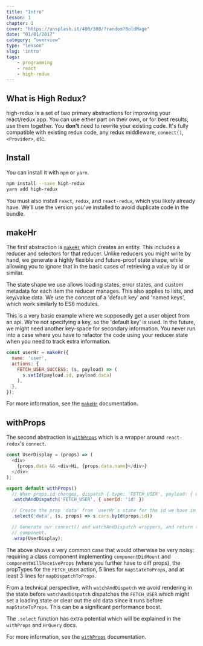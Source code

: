```yaml
---
title: "Intro"
lesson: 1
chapter: 1
cover: "https://unsplash.it/400/300/?random?BoldMage"
date: "01/01/2017"
category: "overview"
type: "lesson"
slug: 'intro'
tags:
    - programming
    - react
    - high-redux
---
```


## What is High Redux?

high-redux is a set of two primary abstractions for improving your react/redux app.
You can use either part on their own, or for best results, use them together.
You **don't** need to rewrite your existing code. It's fully compatible with
existing redux code, any redux middleware, `connect()`, `<Provider>`, etc.

## Install

You can install it with `npm` or `yarn`.

```sh
npm install --save high-redux
yarn add high-redux
```

You must also install `react`, `redux`, and `react-redux`, which you likely
already have. We'll use the version you've installed to avoid duplicate code
in the bundle.

## makeHr

The first abstraction is [`makeHr`](/makeHr) which creates an entity. This includes a reducer
and selectors for that reducer. Unlike reducers you might write by hand, we generate
a highly flexible and future-proof state shape, while allowing you to ignore that
in the basic cases of retrieving a value by id or similar.

The state shape we use allows loading states, error states, and custom metadata
for each item the reducer manages. This also applies to lists, and key/value
data. We use the concept of a 'default key' and 'named keys', which work similarly
to ES6 modules.

This is a very basic example where we supposedly get a user object from an api. We're
not specifying a key, so the 'default key' is used. In the future, we might need
another key-space for secondary information. You never run into a case where
you have to refactor the code using your reducer state when you need to track extra
information.

```javascript
const userHr = makeHr({
  name: 'user',
  actions: {
    FETCH_USER_SUCCESS: (s, payload) => (
      s.setId(payload.id, payload.data)
    ),
  },
});
```

For more information, see the [`makeHr`](/makeHr) documentation.

## withProps

The second abstraction is [`withProps`](/withProps) which is a wrapper around `react-redux`'s `connect`.

```javascript
const UserDisplay = (props) => (
  <div>
    {props.data && <div>Hi, {props.data.name}</div>}
  </div>
);

export default withProps()
  // When props.id changes, dispatch { type: 'FETCH_USER', payload: { userId: ownProps.id } }
  .watchAndDispatch('FETCH_USER', { userId: 'id' })

  // Create the prop 'data' from `userHr`s state for the id we have in props
  .select('data', (s, props) => s.cars.byId(props.id))

  // Generate our connect() and watchAndDispatch wrappers, and return the resulting
  // component.
  .wrap(UserDisplay);
```

The above shows a very common case that would otherwise be very noisy: requiring
a class component implementing `componentDidMount` and `componentWillReceiveProps`
(where you further have to diff props), the propTypes for the `FETCH_USER` action,
5 lines for `mapStateToProps`, and at least 3 lines for `mapDispatchToProps`.

From a technical perspective, with `watchAndDispatch` we avoid rendering in the
state before `watchAndDispatch` dispatches the `FETCH_USER` which might set a
loading state or clear out the old data since it runs before `mapStateToProps`.
This can be a significant performance boost.

The `.select` function has extra potential which will be explained in the `withProps`
and `HrQuery` docs.

For more information, see the [`withProps`](/withProps) documentation.
